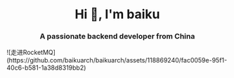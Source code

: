 <h1 align="center">Hi 👋, I'm baiku</h1>
<h3 align="center">A passionate backend developer from China</h3>
![走进RocketMQ](https://github.com/baikuarch/baikuarch/assets/118869240/fac0059e-95f1-40c6-b581-1a38d8319bb2)

<!--
**baikuarch/baikuarch** is a ✨ _special_ ✨ repository because its `README.md` (this file) appears on your GitHub profile.

Here are some ideas to get you started:

- 🔭 I’m currently working on ...
- 🌱 I’m currently learning ...
- 👯 I’m looking to collaborate on ...
- 🤔 I’m looking for help with ...
- 💬 Ask me about ...
- 📫 How to reach me: ...
- 😄 Pronouns: ...
- ⚡ Fun fact: ...
-->
